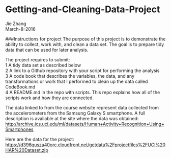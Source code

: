 # Getting-and-Cleaning-Data-Project
 Jie Zhang  
March-8-2016

###Instructions for project 
The purpose of this project is to demonstrate the ability to collect, work with, and clean a data set. The goal is to prepare tidy data that can be used for later analysis. 

The project requires to submit:   
1 A tidy data set as described below  
2 A link to a Github repository with your script for performing the analysis  
3 A code book that describes the variables, the data, and any transformations or work that I performed to clean up the data called CodeBook.md  
4 A README.md in the repo with scripts. This repo explains how all of the scripts work and how they are connected.   

The data linked to from the course website represent data collected from the accelerometers from the Samsung Galaxy S smartphone. A full description is available at the site where the data was obtained:
http://archive.ics.uci.edu/ml/datasets/Human+Activity+Recognition+Using+Smartphones  

Here are the data for the project:
https://d396qusza40orc.cloudfront.net/getdata%2Fprojectfiles%2FUCI%20HAR%20Dataset.zip
